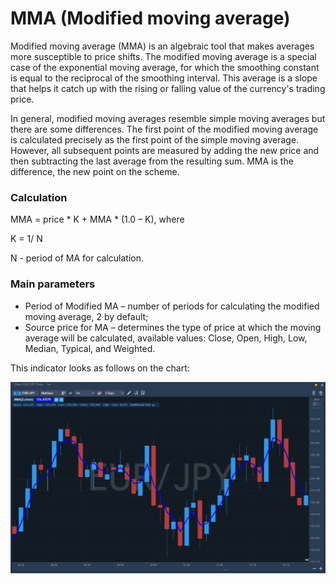 # MMA \(Modified moving average\)

Modified moving average \(MMA\) is an algebraic tool that makes averages more susceptible to price shifts. The modified moving average is a special case of the exponential moving average, for which the smoothing constant is equal to the reciprocal of the smoothing interval. This average is a slope that helps it catch up with the rising or falling value of the currency's trading price.

In general, modified moving averages resemble simple moving averages but there are some differences. The first point of the modified moving average is calculated precisely as the first point of the simple moving average. However, all subsequent points are measured by adding the new price and then subtracting the last average from the resulting sum. MMA is the difference, the new point on the scheme.

### Calculation

MMA = price \* K + MMA \* \(1.0 – K\), where

K = 1/ N

N - period of MA for calculation.

### Main parameters

* Period of Modified MA – number of periods for calculating the modified moving average, 2 by default;
* Source price for MA – determines the type of price at which the moving average will be calculated, available values: Close, Open, High, Low, Median, Typical, and Weighted.

This indicator looks as follows on the chart:

![](../../../.gitbook/assets/mma.jpg)

